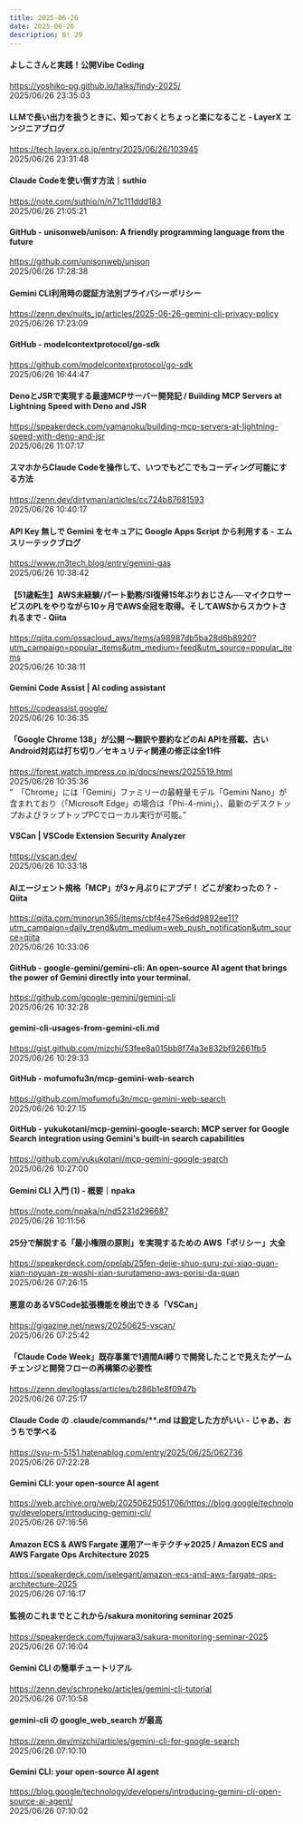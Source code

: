 ```yaml
---
title: 2025-06-26
date: 2025-06-26
description: B! 29
---
```


#### よしこさんと実践！公開Vibe Coding
https://yoshiko-pg.github.io/talks/findy-2025/<br>
2025/06/26 23:35:03<br>


#### LLMで長い出力を扱うときに、知っておくとちょっと楽になること - LayerX エンジニアブログ
https://tech.layerx.co.jp/entry/2025/06/26/103945<br>
2025/06/26 23:31:48<br>


#### Claude Codeを使い倒す方法｜suthio
https://note.com/suthio/n/n71c111ddd183<br>
2025/06/26 21:05:21<br>


#### GitHub - unisonweb/unison: A friendly programming language from the future
https://github.com/unisonweb/unison<br>
2025/06/26 17:28:38<br>


#### Gemini CLI利用時の認証方法別プライバシーポリシー
https://zenn.dev/nuits_jp/articles/2025-06-26-gemini-cli-privacy-policy<br>
2025/06/26 17:23:09<br>


#### GitHub - modelcontextprotocol/go-sdk
https://github.com/modelcontextprotocol/go-sdk<br>
2025/06/26 16:44:47<br>


#### DenoとJSRで実現する最速MCPサーバー開発記 / Building MCP Servers at Lightning Speed with Deno and JSR
https://speakerdeck.com/yamanoku/building-mcp-servers-at-lightning-speed-with-deno-and-jsr<br>
2025/06/26 11:07:17<br>


#### スマホからClaude Codeを操作して、いつでもどこでもコーディング可能にする方法
https://zenn.dev/dirtyman/articles/cc724b87681593<br>
2025/06/26 10:40:17<br>


#### API Key 無しで Gemini をセキュアに Google Apps Script から利用する - エムスリーテックブログ
https://www.m3tech.blog/entry/gemini-gas<br>
2025/06/26 10:38:42<br>


#### 【51歳転生】AWS未経験/パート勤務/SI復帰15年ぶりおじさん──マイクロサービスのPLをやりながら10ヶ月でAWS全冠を取得。そしてAWSからスカウトされるまで - Qiita
https://qiita.com/ossacloud_aws/items/a98987db5ba28d6b8920?utm_campaign=popular_items&utm_medium=feed&utm_source=popular_items<br>
2025/06/26 10:38:11<br>


#### Gemini Code Assist | AI coding assistant
https://codeassist.google/<br>
2025/06/26 10:36:35<br>


#### 「Google Chrome 138」が公開 ～翻訳や要約などのAI APIを搭載、古いAndroid対応は打ち切り／セキュリティ関連の修正は全11件
https://forest.watch.impress.co.jp/docs/news/2025519.html<br>
2025/06/26 10:35:36<br>
“　「Chrome」には「Gemini」ファミリーの最軽量モデル「Gemini Nano」が含まれており（「Microsoft Edge」の場合は「Phi-4-mini」）、最新のデスクトップおよびラップトップPCでローカル実行が可能。”


#### VSCan | VSCode Extension Security Analyzer
https://vscan.dev/<br>
2025/06/26 10:33:18<br>


#### AIエージェント規格「MCP」が3ヶ月ぶりにアプデ！ どこが変わったの？ - Qiita
https://qiita.com/minorun365/items/cbf4e475e6dd9892ee11?utm_campaign=daily_trend&utm_medium=web_push_notification&utm_source=qiita<br>
2025/06/26 10:33:06<br>


#### GitHub - google-gemini/gemini-cli: An open-source AI agent that brings the power of Gemini directly into your terminal.
https://github.com/google-gemini/gemini-cli<br>
2025/06/26 10:32:28<br>


#### gemini-cli-usages-from-gemini-cli.md
https://gist.github.com/mizchi/53fee8a015bb8f74a3e832bf92661fb5<br>
2025/06/26 10:29:33<br>


#### GitHub - mofumofu3n/mcp-gemini-web-search
https://github.com/mofumofu3n/mcp-gemini-web-search<br>
2025/06/26 10:27:15<br>


#### GitHub - yukukotani/mcp-gemini-google-search: MCP server for Google Search integration using Gemini's built-in search capabilities
https://github.com/yukukotani/mcp-gemini-google-search<br>
2025/06/26 10:27:00<br>


#### Gemini CLI 入門 (1) - 概要｜npaka
https://note.com/npaka/n/nd5231d296687<br>
2025/06/26 10:11:56<br>


#### 25分で解説する「最小権限の原則」を実現するための AWS「ポリシー」大全
https://speakerdeck.com/opelab/25fen-dejie-shuo-suru-zui-xiao-quan-xian-noyuan-ze-woshi-xian-surutameno-aws-porisi-da-quan<br>
2025/06/26 07:26:15<br>


#### 悪意のあるVSCode拡張機能を検出できる「VSCan」
https://gigazine.net/news/20250625-vscan/<br>
2025/06/26 07:25:42<br>


#### 「Claude Code Week」既存事業で1週間AI縛りで開発したことで見えたゲームチェンジと開発フローの再構築の必要性
https://zenn.dev/loglass/articles/b286b1e8f0947b<br>
2025/06/26 07:25:17<br>


#### Claude Code の .claude/commands/**.md は設定した方がいい - じゃあ、おうちで学べる
https://syu-m-5151.hatenablog.com/entry/2025/06/25/062736<br>
2025/06/26 07:22:28<br>


#### Gemini CLI: your open-source AI agent
https://web.archive.org/web/20250625051706/https://blog.google/technology/developers/introducing-gemini-cli/<br>
2025/06/26 07:16:56<br>


#### Amazon ECS & AWS Fargate 運用アーキテクチャ2025 / Amazon ECS and AWS Fargate Ops Architecture 2025
https://speakerdeck.com/iselegant/amazon-ecs-and-aws-fargate-ops-architecture-2025<br>
2025/06/26 07:16:17<br>


#### 監視のこれまでとこれから/sakura monitoring seminar 2025
https://speakerdeck.com/fujiwara3/sakura-monitoring-seminar-2025<br>
2025/06/26 07:16:04<br>


#### Gemini CLI の簡単チュートリアル
https://zenn.dev/schroneko/articles/gemini-cli-tutorial<br>
2025/06/26 07:10:58<br>


#### gemini-cli の google_web_search が最高
https://zenn.dev/mizchi/articles/gemini-cli-for-google-search<br>
2025/06/26 07:10:10<br>


#### Gemini CLI: your open-source AI agent
https://blog.google/technology/developers/introducing-gemini-cli-open-source-ai-agent/<br>
2025/06/26 07:10:02<br>



